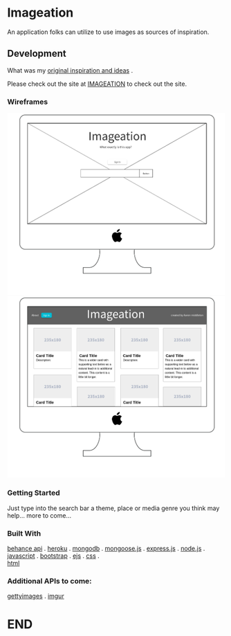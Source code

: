 # Imageation

An application folks can utilize to use images as sources of inspiration. 

## Development

What was my [original inspiration and ideas](https://trello.com/b/bLHtwlxQ/imagination) .

Please check out the site at [IMAGEATION](https://imageation.herokuapp.com) to check out the site. 

### Wireframes

![wireframes](images/page1.png "Description goes here")
![wireframes](images/page2.png "Description goes here")


### Getting Started

Just type into the search bar a theme, place or media genre you think may help... 
more to come...

### Built With
  [behance api](https://www.behance.net/dev) . 
  [heroku](https://www.heroku.com/home) .
  [mongodb](https://www.mongodb.com) . 
  [mongoose.js](http://mongoosejs.com/index.html) . 
  [express.js](https://expressjs.com) . 
  [node.js](https://nodejs.org/en/) . 
  [javascript](https://developer.mozilla.org/en-US/docs/Web/JavaScript) . 
  [bootstrap](http://getbootstrap.comc) . 
  [ejs](http://ejs.co) . 
  [css](https://developer.mozilla.org/en-US/docs/Web/CSS) .  
  [html](https://developer.mozilla.org/en-US/docs/Web/HTML)
### Additional APIs to come:
  [gettyimages](http://developers.gettyimages.com/en/) . 
  [imgur](https://api.imgur.com) 



# END
